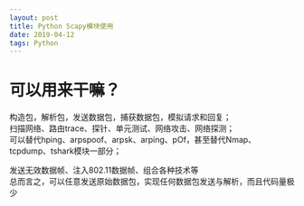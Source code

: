 ```yaml
---
layout: post
title: Python Scapy模块使用
date: 2019-04-12
tags: Python 
---
```


# 可以用来干嘛？

构造包，解析包，发送数据包，捕获数据包，模拟请求和回复；  
扫描网络、路由trace、探针、单元测试、网络攻击、网络探测；  
可以替代hping、arpspoof、arpsk、arping、pOf，甚至替代Nmap、tcpdump、tshark模块一部分；  

发送无效数据帧、注入802.11数据帧、组合各种技术等  
总而言之，可以任意发送原始数据包，实现任何数据包发送与解析，而且代码量极少  

